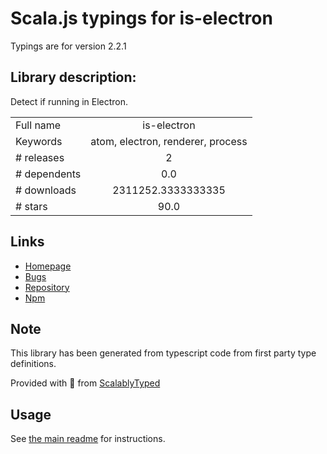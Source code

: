 
# Scala.js typings for is-electron

Typings are for version 2.2.1

## Library description:
Detect if running in Electron.

|                    |                 |
| ------------------ | :-------------: |
| Full name          | is-electron |
| Keywords           | atom, electron, renderer, process |
| # releases         | 2 |
| # dependents       | 0.0 |
| # downloads        | 2311252.3333333335 |
| # stars            | 90.0 |

## Links
- [Homepage](https://github.com/cheton/is-electron)
- [Bugs](https://github.com/cheton/is-electron/issues)
- [Repository](https://github.com/cheton/is-electron)
- [Npm](https://www.npmjs.com/package/is-electron)
    


## Note
This library has been generated from typescript code from first party type definitions.

Provided with :purple_heart: from [ScalablyTyped](https://github.com/oyvindberg/ScalablyTyped)

## Usage
See [the main readme](../../readme.md) for instructions.


